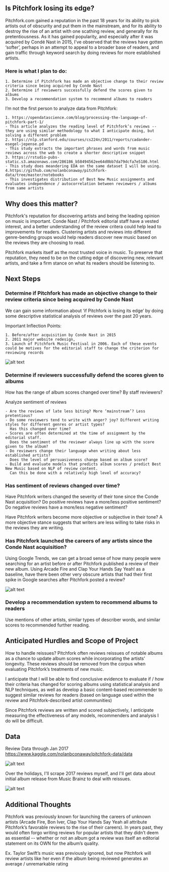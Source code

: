 ## Is Pitchfork losing its edge?

Pitchfork.com gained a reputation in the past 18 years for its ability to pick artists out of obscurity and put them in the mainstream, and for its ability to destroy the rise of an artist with one scathing review, and generally for its pretentiousness. As it has gained popularity, and especially after it was acquired by Condé Nast in 2015, I’ve observed that the reviews have gotten ‘softer’, perhaps in an attempt to appeal to a broader base of readers, and gain traffic through keyword search by doing reviews for more established artists.

### Here is what I plan to do:

    1. Determine if Pitchfork has made an objective change to their review criteria since being acquired by Conde Nast
    2. Determine if reviewers successfully defend the scores given to albums
    3. Develop a recommendation system to recommend albums to readers

I’m not the first person to analyze data from Pitchfork:

    1. https://opendatascience.com/blog/processing-the-language-of-pitchfork-part-1/
    - This article analyzes the reading level of Pitchfork’s reviews -- they are using similar methodology to what I anticipate doing, but solving a different problem
    2. https://nlp.stanford.edu/courses/cs224n/2011/reports/cadander-esegel-jepense.pd
    - This study extracts the important phrases and words from music reviews across the web to create a shorter descriptive snippet
    3. https://rstudio-pubs-static.s3.amazonaws.com/286186_b58494562ee64d0bb7da79dcfa7e5186.html
    - This study does meandering EDA on the same dataset I will be using.
    4.https://github.com/nolanbconaway/pitchfork-data/tree/master/notebooks
    - This investigates distribution of Best New Music assignments and evaluates independence / autocorrelation between reviewers / albums from same artists

## Why does this matter?
Pitchfork's reputation for discovering artists and being the leading opinion on music is important. Conde Nast / Pitchfork editorial staff have a vested interest, and a better understanding of the review critera could help lead to improvements for readers. Clustering artists and reviews into different genre-bending groups would help readers discover new music based on the reviews they are choosing to read.

Pitchfork markets itself as the most trusted voice in music. To preserve that reputation, they need to be on the cutting edge of discovering new, relevant artists, and take a firm stance on what its readers should be listening to.


## Next Steps
### Determine if Pitchfork has made an objective change to their review criteria since being acquired by Conde Nast

We can gain some information about ‘if Pitchfork is losing its edge’ by doing some descriptive statistical analysis of reviews over the past 20 years.

Important Inflection Points:

    1. Before/after acquisition by Conde Nast in 2015
    2. 2011 major website redesign,
    3. Launch of Pitchfork Music Festival in 2006. Each of these events could be motives for the editorial staff to change the criterion for reviewing records

   ![alt text](https://github.com/andrewjbashford/GalvanizeCapstone/blob/master/images/All.png "Logo Title Text 1")

### Determine if reviewers successfully defend the scores given to albums

How has the range of album scores changed over time? By staff reviewers?

Analyze sentiment of reviews
    
    - Are the reviews of late less biting? More ‘mainstream’? Less pretentious?
    - Do some reviewers tend to write with anger? joy? Different writing styles for different genres or artist types?
      Has this changed over time?
    - Scores are often determined at the time of assignment by the editorial staff. 
      Does the sentiment of the reviewer always line up with the score given to the album?
    - Do reviewers change their language when writing about less established artists? 
      Does the level of persuasiveness change based on album score?
    - Build and evaluate models that predicts album scores / predict Best New Music based on NLP of review content. 
      Can this be done with a relatively high level of accuracy?
      
### Has sentiment of reviews changed over time?

Have Pitchfork writers changed the severity of their tone since the Conde Nast acquisition? Do positive reviews have a more/less positive sentiment? Do negative reviews have a more/less negative sentiment?

Have Pitchfork writers become more objective or subjective in their tone? A more objective stance suggests that writers are less willing to take risks in the reviews they are writing.

### Has Pitchfork launched the careers of any artists since the Conde Nast acquisition?

Using Google Trends, we can get a broad sense of how many people were searching for an artist before or after Pitchfork published a review of their new album. Using Arcade Fire and Clap Your Hands Say Yeah! as a baseline, have there been other very obscure artists that had their first spike in Google searches after Pitchfork posted a review?

 ![alt text](https://github.com/andrewjbashford/GalvanizeCapstone/blob/master/images/arcade_fire_searches.png "Logo Title Text 1")


### Develop a recommendation system to recommend albums to readers

Use mentions of other artists, similar types of describer words, and similar scores to recommended further reading.

## Anticipated Hurdles and Scope of Project

How to handle reissues? Pitchfork often reviews reissues of notable albums as a chance to update album scores while incorporating the artists’ longevity. These reviews should be removed from the corpus when evaluating Pitchfork’s treatments of new music.

I anticipate that I will be able to find conclusive evidence to evaluate if / how their criteria has changed for scoring albums using statistical analysis and NLP techniques, as well as develop a basic content-based recommender to suggest similar reviews for readers (based on language used within the review and Pitchfork-described artist communities)

Since Pitchfork reviews are written and scored subjectively, I anticipate measuring the effectiveness of any models, recommenders and analysis I do will be difficult.

## Data
Review Data through Jan 2017
https://www.kaggle.com/nolanbconaway/pitchfork-data/data

 ![alt text](https://github.com/andrewjbashford/GalvanizeCapstone/blob/master/images/data_sample.png "Logo Title Text 1")

Over the holidays, I'll scrape 2017 reviews myself, and I'll get data about initial album release from Music Brainz to deal with reissues.

 ![alt text](https://github.com/andrewjbashford/GalvanizeCapstone/blob/master/images/pipeline1.png "Logo Title Text 1")

## Additional Thoughts

Pitchfork was previously known for launching the careers of unknown artists (Arcade Fire, Bon Iver, Clap Your Hands Say Yeah all attribute Pitchfork’s favorable reviews to the rise of their careers). In years past, they would often forgo writing reviews for popular artists that they didn’t deem as essential -- whether or not an album got a review was itself an editorial statement on its OWN for the album’s quality.

Ex. Taylor Swift’s music was previously ignored, but now Pitchfork will review artists like her even if the album being reviewed generates an average / unremarkable rating
